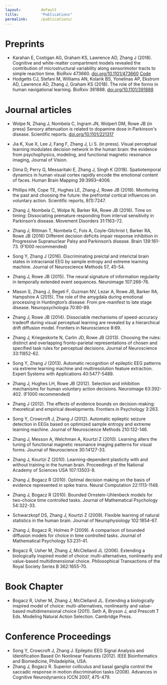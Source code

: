 ```yaml
---
layout: 		default
title: 			"Publications"
permalink: 		/publications/
---
```

# Preprints
* Karahan E, Costigan AG, Graham KS, Lawrence AD, Zhang J (2018). Cognitive and white-matter compartment models revealed the contribution of microstructural variability along sensorimotor tracts to simple reaction time. BioRxiv 473660. [doi.org/10.1101/473660](https://doi.org/10.1101/473660) [Code](https://github.com/esinkarahan/ATA)
* Hodgetts CJ, Stefani M, Williams AN, Kolarik BS, Yonelinas AP, Ekstrom AD, Lawrence AD, Zhang J, Graham KS (2018). The role of the fornix in human navigational learning. BioRxiv 391888. [doi.org/10.1101/391888](https://doi.org/10.1101/391888)


# Journal articles
* Wolpe N, Zhang J, Nombela C, Ingram JN, Wolpert DM, Rowe JB (in press) Sensory attenuation is related to dopamine dose in Parkinson's disease. Scientific reports. [doi.org/10.1101/221317](https://doi.org/10.1101/221317)
* Jia K, Xue X, Lee J, Fang F, Zhang J, Li S. (in press). Visual perceptual learning modulates decision network in the human brain: the evidence from psychophysics, modeling, and functional magnetic resonance imaging, Journal of Vision.
* Dima D, Perry G, Messaritaki E, Zhang J, Singh K (2018). Spatiotemporal dynamics in human visual cortex rapidly encode the emotional content of faces. Human Brain Mapping 39:3993–4006.
* Phillips HN, Cope TE, Hughes LE, Zhang J, Rowe JB (2018). Monitoring the past and choosing the future: the prefrontal cortical influences on voluntary action. Scientific reports, 8(1):7247.
* Zhang J, Nombela C, Wolpe N, Barker RA, Rowe JB (2016). Time on timing: Dissociating premature responding from interval sensitivity in Parkinson’s disease. Movement Disorders 31:1163–72.
* Zhang J, Rittman T, Nombela C, Fois A, Coyle-Gilchrist I, Barker RA, Rowe JB (2016) Different decision deficits impair response inhibition in Progressive Supranuclear Palsy and Parkinson’s disease. Brain 139:161-73. (F1000 recommended)
* Song Y, Zhang J (2016). Discriminating preictal and interictal brain states in intracranial EEG by sample entropy and extreme learning machine. Journal of Neuroscience Methods 57, 45-54.
* Zhang J, Rowe JB (2015). The neural signature of information regularity in temporally extended event sequences. Neuroimage 107:266-76.
* Mason S, Zhang J, Begeti F, Guzman NV, Lezar A, Rowe JB, Barker RA, Hampshire A (2015). The role of the amygdala during emotional processing in Huntington’s disease: From pre-manifest to late stage disease. Neuropsychologia 70:80-89.
* Zhang J, Rowe JB (2014). Dissociable mechanisms of speed-accuracy tradeoff during visual perceptual learning are revealed by a hierarchical drift diffusion model. Frontiers in Neuroscience 8:69.
* Zhang J, Kriegeskorte N, Carlin JD, Rowe JB (2013). Choosing the rules: distinct and overlapping fronto-parietal representations of chosen and specified task rules for perceptual decisions. Journal of Neuroscience 33:11852-62.
* Song Y, Zhang J (2013). Automatic recognition of epileptic EEG patterns via extreme learning machine and multiresolution feature extraction. Expert Systems with Applications 40:5477-5489.
* Zhang J, Hughes LH, Rowe JB (2012). Selection and inhibition mechanisms for human voluntary action decisions. Neuroimage 63:392-402. (F1000 recommended)
* Zhang J (2012). The effects of evidence bounds on decision-making: theoretical and empirical developments. Frontiers in Psychology 3:263.
* Song Y, Crowcroft J, Zhang J (2012). Automatic epileptic seizure detection in EEGs based on optimized sample entropy and extreme learning machine. Journal of Neuroscience Methods 210:132-146.
* Zhang J, Messon A, Welchman A, Kourtzi Z (2010). Learning alters the tuning of functional magnetic resonance imaging patterns for visual forms. Journal of Neuroscience 30:14127-33.
* Zhang J, Kourtzi Z (2010). Learning-dependent plasticity with and without training in the human brain. Proceedings of the National Academy of Sciences USA 107:13503-8.
* Zhang J, Bogacz R (2010). Optimal decision making on the basis of evidence represented in spike trains. Neural Computation 22:1113-1148.
* Zhang J, Bogacz R (2010). Bounded Ornstein-Uhlenbeck models for two-choice time controlled tasks. Journal of Mathematical Psychology 54:322-33.
* Schwarzkopf DS, Zhang J, Kourtzi Z (2009). Flexible learning of natural statistics in the human brain. Journal of Neurophysiology 102:1854-67.
* Zhang J, Bogacz R, Holmes P (2009). A comparison of bounded diffusion models for choice in time controlled tasks. Journal of Mathematical Psychology 53:231-41.

* Bogacz R, Usher M, Zhang J, McClelland JL (2006). Extending a biologically inspired model of choice: multi-alternatives, nonlinearity and value-based multidimensional choice. Philosophical Transactions of the Royal Society Series B 362:1655-70.


# Book Chapter

* Bogacz R, Usher M, Zhang J, McClelland JL. Extending a biologically inspired model of choice: multi-alternatives, nonlinearity and value-based multidimensional choice (2011). Seth A, Bryson J, and Prescott T Eds. Modeling Natural Action Selection. Cambridge Press.

# Conference Proceedings

* Song Y, Crowcroft J, Zhang J. Epileptic EEG Signal Analysis and Identification Based On Nonlinear Features (2012). IEEE Bioinformatics and Biomedicine, Philadelphia, USA.
* Zhang J, Bogacz R. Superior colliculus and basal ganglia control the saccadic response in motion discrimination tasks (2008). Advances in Cognitive Neurodynamics ICCN 2007, 475-479.
